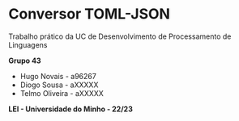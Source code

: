 # Conversor TOML-JSON

Trabalho prático da UC de Desenvolvimento de Processamento de Linguagens

<b> Grupo 43 </b>
* Hugo Novais - a96267 <br>
* Diogo Sousa - aXXXXX <br>
* Telmo Oliveira - aXXXXX <br>

<b> LEI - Universidade do Minho - 22/23 </b>
